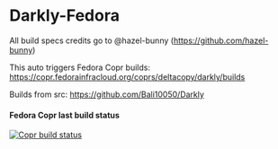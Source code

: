 # Darkly-Fedora

All build specs credits go to @hazel-bunny (https://github.com/hazel-bunny)

This auto triggers Fedora Copr builds: <https://copr.fedorainfracloud.org/coprs/deltacopy/darkly/builds>

Builds from src: https://github.com/Bali10050/Darkly


#### Fedora Copr last build status

[![Copr build status](https://copr.fedorainfracloud.org/coprs/deltacopy/darkly/package/darkly/status_image/last_build.png)](https://copr.fedorainfracloud.org/coprs/deltacopy/darkly/package/darkly/)
